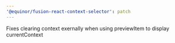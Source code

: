 ```yaml
---
'@equinor/fusion-react-context-selector': patch
---
```


Fixes clearing context exernally when using previewItem to display currentContext
